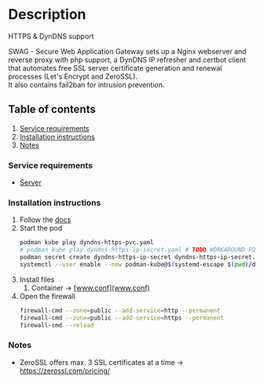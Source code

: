# Description

HTTPS & DynDNS support

SWAG - Secure Web Application Gateway sets up a Nginx webserver and reverse proxy with php support, a DynDNS IP refresher and certbot client that automates free SSL server
certificate generation and renewal processes (Let's Encrypt and ZeroSSL).  
It also contains fail2ban for intrusion prevention.

## Table of contents

1. [Service requirements](#service-requirements)
2. [Installation instructions](#installation-instructions)
3. [Notes](#notes)

### Service requirements

- [Server](../../../base/operating-system)

### Installation instructions

1. Follow the [docs](https://docs.linuxserver.io/general/swag)
2. Start the pod
   ```bash
   podman kube play dyndns-https-pvc.yaml
   # podman kube play dyndns-https-ip-secret.yaml # TODO WORKAROUND FOR https://github.com/containers/podman/issues/16269
   podman secret create dyndns-https-ip-secret dyndns-https-ip-secret.json
   systemctl --user enable --now podman-kube@$(systemd-escape $(pwd)/dyndns-https-ip-pod.yaml).service
   ```
3. Install files
    1. Container -> [www.conf](www.conf)
4. Open the firewall
   ```bash
   firewall-cmd --zone=public --add-service=http --permanent
   firewall-cmd --zone=public --add-service=https --permanent
   firewall-cmd --reload
   ```

### Notes

- ZeroSSL offers max. 3 SSL certificates at a time -> https://zerossl.com/pricing/
